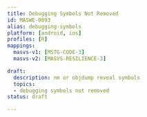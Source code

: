 ```yaml
---
title: Debugging Symbols Not Removed
id: MASWE-0093
alias: debugging-symbols
platform: [android, ios]
profiles: [R]
mappings:
  masvs-v1: [MSTG-CODE-3]
  masvs-v2: [MASVS-RESILIENCE-3]

draft:
  description: nm or objdump reveal symbols
  topics:
  - debugging symbols not removed
status: draft

---
```


